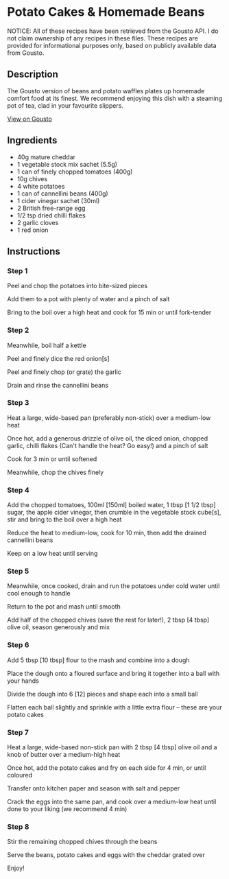 # Potato Cakes & Homemade Beans

NOTICE: All of these recipes have been retrieved from the Gousto API. I do not claim ownership of any recipes in these files. These recipes are provided for informational purposes only, based on publicly available data from Gousto.

## Description

The Gousto version of beans and potato waffles plates up homemade comfort food at its finest. We recommend enjoying this dish with a steaming pot of tea, clad in your favourite slippers.

[View on Gousto](https://www.gousto.co.uk/recipes/cookbook/potato-cakes-homemade-beans)

## Ingredients

- 40g mature cheddar
- 1 vegetable stock mix sachet (5.5g)
- 1 can of finely chopped tomatoes (400g)
- 10g chives
- 4 white potatoes
- 1 can of cannellini beans (400g)
- 1 cider vinegar sachet (30ml)
- 2 British free-range egg
- 1/2 tsp dried chilli flakes 
- 2 garlic cloves
- 1 red onion

## Instructions


### Step 1

Peel and chop the potatoes into bite-sized pieces

Add them to a pot with plenty of water and a pinch of salt

Bring to the boil over a high heat and cook for 15 min or until fork-tender


### Step 2

Meanwhile, boil half a kettle

Peel and finely dice the red onion<span class="text-danger">[s]</span>

Peel and finely chop (or grate) the garlic

Drain and rinse the cannellini beans


### Step 3

Heat a large, wide-based pan (preferably non-stick) over a medium-low heat

Once hot, add a generous drizzle of olive oil, the diced onion, chopped garlic, chilli flakes (Can't handle the heat? Go easy!) and a pinch of salt

Cook for 3 min or until softened

Meanwhile, chop the chives finely


### Step 4

Add the chopped tomatoes, 100ml <span class="text-danger">[150ml]</span> boiled water, 1 tbsp <span class="text-danger">[1 1/2 tbsp]</span> sugar, the apple cider vinegar, then crumble in the vegetable stock cube<span class="text-danger">[s],</span> stir and bring to the boil over a high heat

Reduce the heat to medium-low, cook for 10 min, then add the drained cannellini beans

Keep on a low heat until serving


### Step 5

Meanwhile, once cooked, drain and run the potatoes under cold water until cool enough to handle

Return to the pot and mash until smooth

Add half of the chopped chives (save the rest for later!), 2 tbsp <span class="text-danger">[4 tbsp]</span> olive oil, season generously and mix


### Step 6

Add 5 tbsp<span class="text-danger"> [10 tbsp]</span> flour to the mash and combine into a dough

Place the dough onto a floured surface and bring it together into a ball with your hands

Divide the dough into 6 <span class="text-danger">[12]</span> pieces and shape each into a small ball

Flatten each ball slightly and sprinkle with a little extra flour – these are your potato cakes


### Step 7

Heat a large, wide-based non-stick pan with 2 tbsp <span class="text-danger">[4 tbsp]</span> olive oil and a knob of butter over a medium-high heat

Once hot, add the potato cakes and fry on each side for 4 min, or until coloured

Transfer onto kitchen paper and season with salt and pepper

Crack the eggs into the same pan, and cook over a medium-low heat until done to your liking (we recommend 4 min)

### Step 8

Stir the remaining chopped chives through the beans

Serve the beans, potato cakes and eggs with the cheddar grated over

Enjoy!

